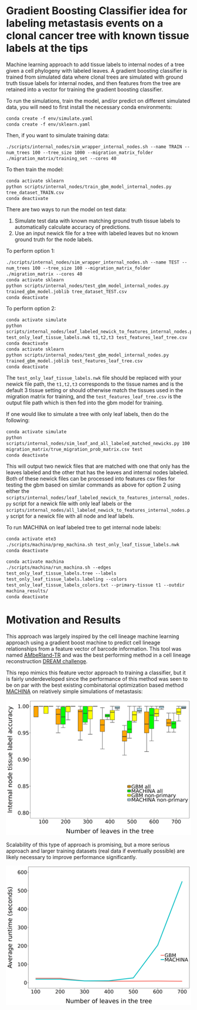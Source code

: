 # Gradient Boosting Classifier idea for labeling metastasis events on a clonal cancer tree with known tissue labels at the tips
Machine learning approach to add tissue labels to internal nodes of a tree given a cell phylogeny with labeled leaves. A gradient boosting classifier is trained from simulated data where clonal trees are simulated with ground truth tissue labels for internal nodes, and then features from the tree are retained into a vector for training the gradient boosting classifier.

To run the simulations, train the model, and/or predict on different simulated data, you will need to first install the necessary conda environments:

```
conda create -f env/simulate.yaml
conda create -f env/sklearn.yaml
```

Then, if you want to simulate training data:
```
./scripts/internal_nodes/sim_wrapper_internal_nodes.sh --name TRAIN --num_trees 100 --tree_size 1000 --migration_matrix_folder ./migration_matrix/training_set --cores 40
```

To then train the model:
```
conda activate sklearn
python scripts/internal_nodes/train_gbm_model_internal_nodes.py tree_dataset_TRAIN.csv 
conda deactivate
```

There are two ways to run the model on test data:

1. Simulate test data with known matching ground truth tissue labels to automatically calculate accuracy of predictions.
2. Use an input newick file for a tree with labeled leaves but no known ground truth for the node labels.

To perform option 1:
```
./scripts/internal_nodes/sim_wrapper_internal_nodes.sh --name TEST --num_trees 100 --tree_size 100 --migration_matrix_folder ./migration_matrix --cores 40
conda activate sklearn
python scripts/internal_nodes/test_gbm_model_internal_nodes.py trained_gbm_model.joblib tree_dataset_TEST.csv
conda deactivate
```

To perform option 2:
```
conda activate simulate
python scripts/internal_nodes/leaf_labeled_newick_to_features_internal_nodes.py test_only_leaf_tissue_labels.nwk t1,t2,t3 test_features_leaf_tree.csv
conda deactivate
conda activate sklearn
python scripts/internal_nodes/test_gbm_model_internal_nodes.py trained_gbm_model.joblib test_features_leaf_tree.csv
conda deactivate
```

The `test_only_leaf_tissue_labels.nwk` file should be replaced with your newick file path, the `t1,t2,t3` corresponds to the tissue names and is the default 3 tissue setting or should otherwise match the tissues used in the migration matrix for training, and the `test_features_leaf_tree.csv` is the output file path which is then fed into the gbm model for training.

If one would like to simulate a tree with only leaf labels, then do the following:
```
conda activate simulate
python scripts/internal_nodes/sim_leaf_and_all_labeled_matched_newicks.py 100 migration_matrix/true_migration_prob_matrix.csv test
conda deactivate
```

This will output two newick files that are matched with one that only has the leaves labeled and the other that has the leaves and internal nodes labeled. Both of these newick files can be processed into features csv files for testing the gbm based on similar commands as above for option 2 using either the `scripts/internal_nodes/leaf_labeled_newick_to_features_internal_nodes.py` script for a newick file with only leaf labels or the `scripts/internal_nodes/all_labeled_newick_to_features_internal_nodes.py` script for a newick file with all node and leaf labels.


To run MACHINA on leaf labeled tree to get internal node labels:
```
conda activate ete3
./scripts/machina/prep_machina.sh test_only_leaf_tissue_labels.nwk
conda deactivate
```

```
conda activate machina
./scripts/machina/run_machina.sh --edges test_only_leaf_tissue_labels.tree --labels test_only_leaf_tissue_labels.labeling --colors test_only_leaf_tissue_labels_colors.txt --primary-tissue t1 --outdir machina_results/
conda deactivate
```

# Motivation and Results

This approach was largely inspired by the cell lineage machine learning approach using a gradient boost machine to predict cell lineage relationships from a feature vector of barcode information. This tool was named [AMbeRland-TR](https://academic.oup.com/nargab/article/5/3/lqad077/7246553) and was the best performing method in a cell lineage reconstruction [DREAM challenge](https://www.sciencedirect.com/science/article/pii/S2405471221001940).

This repo mimics this feature vector approach to training a classifier, but it is fairly underdeveloped since the performance of this method was seen to be on par with the best existing combinatorial optimization based method [MACHINA](https://github.com/raphael-group/machina) on relatively simple simulations of metastasis:

![Alt text](/results/range_sizes_trueMM_parallel_compare_gbm_machina_11_14_23/accuracy_gbm_machina.png?raw=true "Performance of this GBM approach compared to MACHINA.")

Scalability of this type of approach is promising, but a more serious approach and larger training datasets (real data if eventually possible) are likely necessary to improve performance significantly.

![Alt text](/results/range_sizes_trueMM_parallel_compare_gbm_machina_11_14_23/time_plot.png?raw=true "Runtime for this GBM approach compared to MACHINA as a function of the number of tips in the clone tree.")



